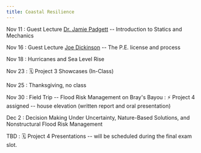 ```yaml
---
title: Coastal Resilience
---
```


Nov 11
: Guest Lecture [Dr. Jamie Padgett](https://padgett.rice.edu/) -- Introduction to Statics and Mechanics

Nov 16
: Guest Lecture [Joe Dickinson](https://www.linkedin.com/in/joe-dickinson-p-e-9942a52a/) -- The P.E. license and process

Nov 18
: Hurricanes and Sea Level Rise

Nov 23
: 🗓 Project 3 Showcases (In-Class)

Nov 25
: Thanksgiving, no class

Nov 30
: Field Trip -- Flood Risk Management on Bray's Bayou
: ⚡️ Project 4 assigned -- house elevation (written report and oral presentation)

Dec 2
: Decision Making Under Uncertainty, Nature-Based Solutions, and Nonstructural Flood Risk Management

TBD
: 🗓 Project 4 Presentations -- will be scheduled during the final exam slot.
